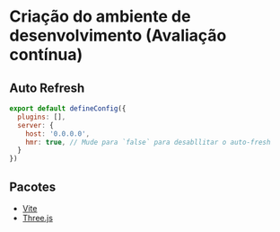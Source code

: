 # Criação do ambiente de desenvolvimento (Avaliação contínua)

## Auto Refresh

```js
export default defineConfig({
  plugins: [],
  server: {
    host: '0.0.0.0',
    hmr: true, // Mude para `false` para desabllitar o auto-fresh
  }
})
```

## Pacotes

- [Vite](https://vitejs.dev)
- [Three.js](https://threejs.org/docs/)
